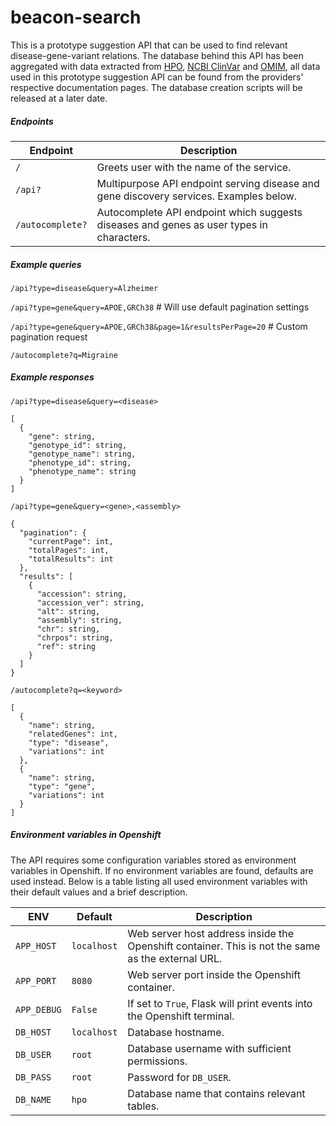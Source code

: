 # beacon-search

This is a prototype suggestion API that can be used to find relevant disease-gene-variant relations. The database behind this API has been aggregated with data extracted from [HPO](https://hpo.jax.org/app/), [NCBI ClinVar](https://www.ncbi.nlm.nih.gov/clinvar/) and [OMIM](https://omim.org/), all data used in this prototype suggestion API can be found from the providers' respective documentation pages. The database creation scripts will be released at a later date.


##### Endpoints
| Endpoint | Description |
| --- | --- |
| `/` | Greets user with the name of the service. |
| `/api?` | Multipurpose API endpoint serving disease and gene discovery services. Examples below. |
| `/autocomplete?` | Autocomplete API endpoint which suggests diseases and genes as user types in characters. |

##### Example queries
```/api?type=disease&query=Alzheimer```

```/api?type=gene&query=APOE,GRCh38```  # Will use default pagination settings

```/api?type=gene&query=APOE,GRCh38&page=1&resultsPerPage=20```  # Custom pagination request

```/autocomplete?q=Migraine```

##### Example responses
```
/api?type=disease&query=<disease>

[
  {
    "gene": string,
    "genotype_id": string,
    "genotype_name": string,
    "phenotype_id": string,
    "phenotype_name": string
  }
]
```

```
/api?type=gene&query=<gene>,<assembly>

{
  "pagination": {
    "currentPage": int,
    "totalPages": int,
    "totalResults": int
  },
  "results": [
    {
      "accession": string,
      "accession_ver": string,
      "alt": string,
      "assembly": string,
      "chr": string,
      "chrpos": string,
      "ref": string
    }
  ]
}
```

```
/autocomplete?q=<keyword>

[
  {
    "name": string,
    "relatedGenes": int,
    "type": "disease",
    "variations": int
  },
  {
    "name": string,
    "type": "gene",
    "variations": int
  }
]
```

##### Environment variables in Openshift
The API requires some configuration variables stored as environment variables in Openshift. If no environment variables are found, defaults are used instead. Below is a table listing all used environment variables with their default values and a brief description.

| ENV | Default | Description |
| --- | --- | --- |
| `APP_HOST` | `localhost` | Web server host address inside the Openshift container. This is not the same as the external URL. |
| `APP_PORT` | `8080` | Web server port inside the Openshift container. |
| `APP_DEBUG` | `False` | If set to `True`, Flask will print events into the Openshift terminal. |
| `DB_HOST` | `localhost` | Database hostname. |
| `DB_USER` | `root` | Database username with sufficient permissions. |
| `DB_PASS` | `root` | Password for `DB_USER`. |
| `DB_NAME` | `hpo` | Database name that contains relevant tables. |
